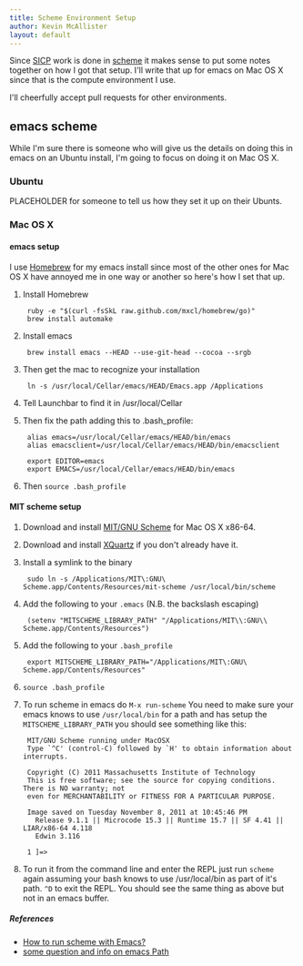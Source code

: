 ```yaml
---
title: Scheme Environment Setup
author: Kevin McAllister
layout: default
---
```


Since [SICP](http://mitpress.mit.edu/sicp/) work is done in [scheme](http://en.wikipedia.org/wiki/Scheme_(programming_language)) it makes sense to put some notes together on how I got that setup.  I'll write that up for emacs on Mac OS X since that is the compute environment I use.  

I'll cheerfully accept pull requests for other environments.

## emacs scheme ##

While I'm sure there is someone who will give us the details on doing this in emacs on an Ubuntu install, I'm going to focus on doing it on Mac OS X.

### Ubuntu ###

PLACEHOLDER for someone to tell us how they set it up on their Ubunts.

### Mac OS X ###

#### emacs setup ####

I use [Homebrew](http://brew.sh) for my emacs install since most of the other ones for Mac OS X have annoyed me in one way or another so here's how I set that up.

1. Install Homebrew

        ruby -e "$(curl -fsSkL raw.github.com/mxcl/homebrew/go)"
        brew install automake
    
2. Install emacs

        brew install emacs --HEAD --use-git-head --cocoa --srgb

3. Then get the mac to recognize your installation 

        ln -s /usr/local/Cellar/emacs/HEAD/Emacs.app /Applications
    
4. Tell Launchbar to find it in /usr/local/Cellar
5. Then fix the path adding this to .bash_profile:

        alias emacs=/usr/local/Cellar/emacs/HEAD/bin/emacs
        alias emacsclient=/usr/local/Cellar/emacs/HEAD/bin/emacsclient
        
        export EDITOR=emacs
        export EMACS=/usr/local/Cellar/emacs/HEAD/bin/emacs

6. Then `source .bash_profile`

#### MIT scheme setup ####

1. Download and install [MIT/GNU Scheme](http://www.gnu.org/software/mit-scheme/) for Mac OS X x86-64.
2. Download and install [XQuartz](http://xquartz.macosforge.org/landing/) if you don't already have it.
3. Install a symlink to the binary

        sudo ln -s /Applications/MIT\:GNU\ Scheme.app/Contents/Resources/mit-scheme /usr/local/bin/scheme
        
4. Add the following to your `.emacs` (N.B. the backslash escaping)

        (setenv "MITSCHEME_LIBRARY_PATH" "/Applications/MIT\\:GNU\\ Scheme.app/Contents/Resources")
        
5. Add the following to your `.bash_profile`

        export MITSCHEME_LIBRARY_PATH="/Applications/MIT\:GNU\ Scheme.app/Contents/Resources"

6. `source .bash_profile`
7. To run scheme in emacs do `M-x run-scheme` You need to make sure your emacs knows to use `/usr/local/bin` for a path and has setup the `MITSCHEME_LIBRARY_PATH` you should see something like this:

        MIT/GNU Scheme running under MacOSX
        Type `^C' (control-C) followed by `H' to obtain information about interrupts.

        Copyright (C) 2011 Massachusetts Institute of Technology
        This is free software; see the source for copying conditions. There is NO warranty; not
        even for MERCHANTABILITY or FITNESS FOR A PARTICULAR PURPOSE.

        Image saved on Tuesday November 8, 2011 at 10:45:46 PM
          Release 9.1.1 || Microcode 15.3 || Runtime 15.7 || SF 4.41 || LIAR/x86-64 4.118
          Edwin 3.116

        1 ]=> 

8. To run it from the command line and enter the REPL just run `scheme` again assuming your bash knows to use /usr/local/bin as part of it's path.  `^D` to exit the REPL.  You should see the same thing as above but not in an emacs buffer.

##### References #####
* [How to run scheme with Emacs?](http://stackoverflow.com/questions/4259894/how-to-run-scheme-with-emacs)
* [some question and info on emacs Path](http://stackoverflow.com/questions/2266905/emacs-is-ignoring-my-path-when-it-runs-a-compile-command/2566945#2566945)

